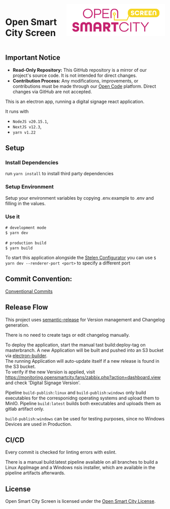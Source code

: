 <div style="display:flex;gap:1%;margin-bottom:10px">
  <h1 style="border:none">Open Smart City Screen</h1>
  <img height="100px" alt="logo" src="documentation/images/logo.svg">
</div>

## Important Notice

- **Read-Only Repository:** This GitHub repository is a mirror of our project's source code. It is not intended for direct changes.
- **Contribution Process:** Any modifications, improvements, or contributions must be made through our [Open Code](https://gitlab.opencode.de/) platform. Direct changes via GitHub are not accepted.

This is an electron app, running a digital signage react application.

It runs with

- `NodeJS v20.15.1`,
- `NextJS v12.3`,
- `yarn v1.22`

## Setup

### Install Dependencies

run `yarn install` to install third party dependencies

### Setup Environment

Setup your environment variables by copying .env.example to .env and filling in the values.

### Use it

```
# development mode
$ yarn dev

# production build
$ yarn build
```

To start this application alongside the [Stelen Configurator](https://git.app.nedeco.de/solingen/stele-configurator) you can use `$ yarn dev --renderer-port <port>` to specify a different port

## Commit Convention:

[Conventional Commits](https://github.com/angular/angular/blob/22b96b9/CONTRIBUTING.md#-commit-message-guidelines)

## Release Flow

This project uses [semantic-release](https://github.com/semantic-release/semantic-release) for Version management and Changelog generation.

There is no need to create tags or edit changelog manually.

To deploy the application, start the manual tast build:deploy-tag on masterbranch.
A new Application will be built and pushed into an S3 bucket via [electron-builder](https://www.electron.build/index.html). \
The running Application will auto-update itself if a new release is found in the S3 bucket. \
To verify if the new Version is applied, visit https://monitoring.opensmartcity.fans/zabbix.php?action=dashboard.view and check 'Digital Signage Version'.

Pipeline `build-publish:linux` and `build-publish:windows` only build executables for the corresponidng operating systems and upload them to MinIO.
Pipeline `build:latest` builds both executables and uploads them as gitlab artifact only.

`build-publish:windows` can be used for testing purposes, since no Windows Devices are used in Production.

## CI/CD

Every commit is checked for linting errors with eslint.

There is a manual build:latest pipeline available on all branches to build a Linux AppImage and a Windows nsis installer, which are available in the pipeline artifacts afterwards.

## License

Open Smart City Screen is licensed under the [Open Smart City License](LICENSE.md).
